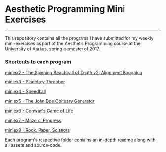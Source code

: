 # Aesthetic Programming Mini Exercises
---
This repository contains all the programs I have submitted for my weekly mini-exercises as part of the Aesthetic Programming course at the University of Aarhus, spring-semester of 2017.

### Shortcuts to each program
[miniex2 - The Spinning Beachball of Death v2: Alignment Boogaloo](https://magnusjmj.github.io/APME/miniex2)

[miniex3 - Planetary Throbber](https://magnusjmj.github.io/APME/miniex3)

[miniex4 - Speedball](https://magnusjmj.github.io/APME/miniex4)

[miniex5 - The John Doe Obituary Generator](https://magnusjmj.github.io/APME/miniex5)

[miniex6 - Conway's Game of Life](https://magnusjmj.github.io/APME/miniex6)

[miniex7 - Maze of Progress](https://magnusjmj.github.io/APME/miniex7)

[miniex8 - Rock, Paper, Scissors](https://magnusjmj.github.io/APME/miniex8)

Each program's respective folder contains an in-depth readme along with all assets and source-code.
